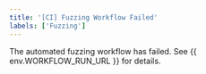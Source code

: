 ```yaml
---
title: '[CI] Fuzzing Workflow Failed'
labels: ['Fuzzing']
---
```

The automated fuzzing workflow has failed.
See {{ env.WORKFLOW_RUN_URL }} for details.
